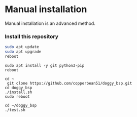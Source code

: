
# Manual installation

Manual installation is an advanced method. 

### Install this repository 

```sh
sudo apt update
sudo apt upgrade
reboot
```

```
sudo apt install -y git python3-pip
reboot
```

```
cd ~
 git clone https://github.com/copperbean51/doggy_bsp.git
cd doggy_bsp
./install.sh	
sudo reboot
```

```
cd ~/doggy_bsp
./test.sh
```

